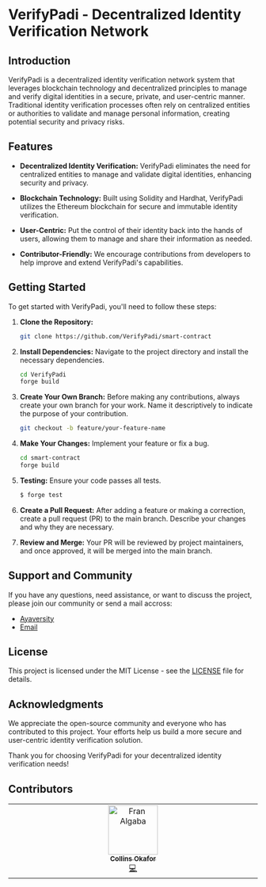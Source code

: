 # VerifyPadi - Decentralized Identity Verification Network

## Introduction

VerifyPadi is a decentralized identity verification network system that leverages blockchain technology and decentralized principles to manage and verify digital identities in a secure, private, and user-centric manner. Traditional identity verification processes often rely on centralized entities or authorities to validate and manage personal information, creating potential security and privacy risks.

## Features

- **Decentralized Identity Verification:** VerifyPadi eliminates the need for centralized entities to manage and validate digital identities, enhancing security and privacy.

- **Blockchain Technology:** Built using Solidity and Hardhat, VerifyPadi utilizes the Ethereum blockchain for secure and immutable identity verification.

- **User-Centric:** Put the control of their identity back into the hands of users, allowing them to manage and share their information as needed.

- **Contributor-Friendly:** We encourage contributions from developers to help improve and extend VerifyPadi's capabilities.

## Getting Started

To get started with VerifyPadi, you'll need to follow these steps:

1. **Clone the Repository:**
   ```bash
   git clone https://github.com/VerifyPadi/smart-contract
   ```
2. **Install Dependencies:**
Navigate to the project directory and install the necessary dependencies.
   ```bash
   cd VerifyPadi
   forge build
   ```
3. **Create Your Own Branch:**
Before making any contributions, always create your own branch for your work. Name it descriptively to indicate the purpose of your contribution.
   ```bash
   git checkout -b feature/your-feature-name
   ```
4. **Make Your Changes:**
Implement your feature or fix a bug.
   ```bash
   cd smart-contract
   forge build
   ```
5. **Testing:**
Ensure your code passes all tests.
   ```bash
   $ forge test
   ```
5. **Create a Pull Request:**
After adding a feature or making a correction, create a pull request (PR) to the main branch. Describe your changes and why they are necessary.

5. **Review and Merge:**
Your PR will be reviewed by project maintainers, and once approved, it will be merged into the main branch.


## Support and Community

If you have any questions, need assistance, or want to discuss the project, please join our community or send a mail accross:

- [Ayaversity](https://www.ayaversity.com/)
- [Email](collinszurum@gmail.com)

## License
This project is licensed under the MIT License - see the [LICENSE](https://github.com/VerifyPadi/smart-contract/blob/main/LICENSE)  file for details.

## Acknowledgments
We appreciate the open-source community and everyone who has contributed to this project. Your efforts help us build a more secure and user-centric identity verification solution.

Thank you for choosing VerifyPadi for your decentralized identity verification needs!

## Contributors

<!-- ALL-CONTRIBUTORS-LIST:START - Do not remove or modify this section -->
<!-- prettier-ignore-start -->
<!-- markdownlint-disable -->
<table>
  <tbody>
    <tr>
      <td align="center" valign="top" width="14.28%"><a href="https://github.com/collins-okafor"><img src="https://res.cloudinary.com/dhllvvhm6/image/upload/v1698151830/me_r58wbq.jpg" width="100px;" alt="Fran Algaba"/><br /><sub><b>Collins Okafor</b></sub></a><br /><a href="https://github.com/VerifyPadi/commits?author=collins-okafor" title="Code">💻</a></td>
    </tr>
  </tbody>
</table>
